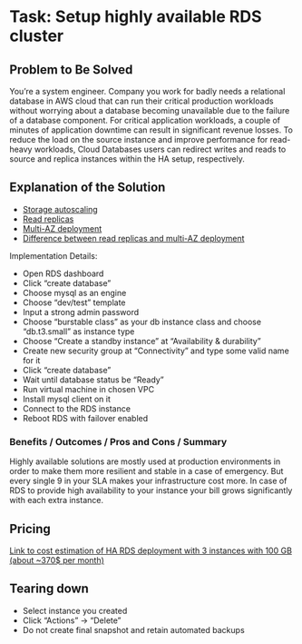 # Task: Setup highly available RDS cluster

## Problem to Be Solved
You’re a system engineer. Company you work for badly needs a relational database in AWS cloud that can run their critical production workloads without worrying about a database becoming unavailable due to the failure of a database component. For critical application workloads, a couple of minutes of application downtime can result in significant revenue losses. To reduce the load on the source instance and improve performance for read-heavy workloads, Cloud Databases users can redirect writes and reads to source and replica instances within the HA setup, respectively.

## Explanation of the Solution
- [Storage autoscaling](https://docs.aws.amazon.com/AmazonRDS/latest/UserGuide/USER_PIOPS.StorageTypes.html#USER_PIOPS.Autoscaling)
- [Read replicas](https://docs.aws.amazon.com/AmazonRDS/latest/UserGuide/USER_ReadRepl.html)
- [Multi-AZ deployment](https://docs.aws.amazon.com/AmazonRDS/latest/UserGuide/Concepts.MultiAZ.html)
- [Difference between read replicas and multi-AZ deployment](https://medium.com/awesome-cloud/aws-difference-between-multi-az-and-read-replicas-in-amazon-rds-60fe848ef53a)

Implementation Details:
- Open RDS dashboard
- Click “create database”
- Choose mysql as an engine
- Choose “dev/test” template
- Input a strong admin password
- Choose “burstable class” as your db instance class and choose “db.t3.small” as instance type
- Choose “Create a standby instance” at “Availability & durability”
- Create new security group at “Connectivity” and type some valid name for it
- Click “create database”
- Wait until database status be “Ready”
- Run virtual machine in chosen VPC
- Install mysql client on it
- Connect to the RDS instance
- Reboot RDS with failover enabled

### Benefits / Outcomes / Pros and Cons / Summary
Highly available solutions are mostly used at production environments in order to make them more resilient and stable in a case of emergency. But every single 9 in your SLA makes your infrastructure cost more. In case of RDS to provide high availability to your instance your bill grows significantly with each extra instance.

## Pricing
[Link to cost estimation of HA RDS deployment with 3 instances with 100 GB (about ~370$ per month)](https://calculator.aws/#/estimate?id=0452daa80baacaac5a6365e8ab437f69bd16cc92)


## Tearing down
- Select instance you created
- Click “Actions” -> “Delete”
- Do not create final snapshot and retain automated backups

